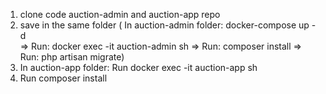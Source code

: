 1. clone code auction-admin and auction-app repo
2. save in the same folder
   ( In auction-admin folder: docker-compose up -d  
=> Run:  docker exec -it auction-admin sh 
=> Run: composer install 
=> Run: php artisan migrate)
3. In auction-app folder: Run docker exec -it auction-app sh 
4. Run composer install
